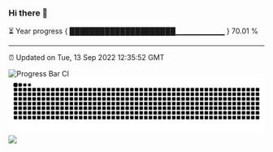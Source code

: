 ### Hi there 👋

⏳ Year progress { █████████████████████▁▁▁▁▁▁▁▁▁ } 70.01 %

---

⏰ Updated on Tue, 13 Sep 2022 12:35:52 GMT

![Progress Bar CI](https://github.com/liununu/liununu/workflows/Progress%20Bar%20CI/badge.svg)![](https://raw.githubusercontent.com/L1cardo/L1cardo/main/assets/github-contribution-grid-snake.svg)![](https://raw.githubusercontent.com/seesaws/seesaws/main/assets/github-contribution-grid-snake.svg)
